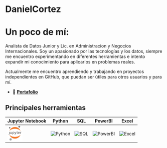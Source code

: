 # DanielCortez
# Un poco de mí:
Analista de Datos Junior y Lic. en Administracion y Negocios Internacionales. Soy un apasionado por las tecnologías y los datos, siempre me encuentro experimentando en diferentes herramientas e intento expandir mi conocimiento para aplicarlos en problemas reales.

Actualmente me encuentro aprendiendo y trabajando en proyectos independientes en GitHub, que puedan ser útiles para otros usuarios y para mí.

- 📂 **[Portafolio](https://github.com/DanielCortez94?tab=repositories)**

## Principales herramientas
| Jupyter Notebook | Python | SQL | PowerBI | Excel |
|-------------------|--------|-----|---------|-------|
| <img src="https://raw.githubusercontent.com/github/explore/main/topics/jupyter-notebook/jupyter-notebook.png" alt="Jupyter" width="48"> | ![Python](https://img.icons8.com/color/48/000000/python.png) | ![SQL](https://img.icons8.com/ios-filled/50/000000/database.png) | ![PowerBI](https://img.icons8.com/color/48/000000/power-bi.png) | ![Excel](https://img.icons8.com/color/48/000000/microsoft-excel-2019.png) |


